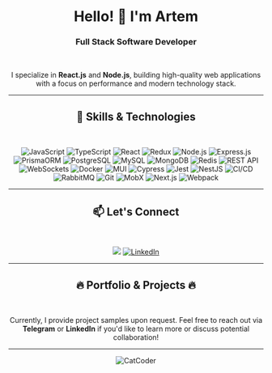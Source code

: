 <h1 align="center">Hello! 👋 I'm Artem</h1> <h3 align="center">Full Stack Software Developer</h3> <p align="center">I specialize in <b>React.js</b> and <b>Node.js</b>, building high-quality web applications with a focus on performance and modern technology stack.</p>

---

<h2 align="center">🚀 Skills & Technologies</h2> <p align="center"> <img src="https://img.shields.io/badge/JavaScript-F7DF1E?style=for-the-badge&logo=javascript&logoColor=black" alt="JavaScript"/> <img src="https://img.shields.io/badge/TypeScript-007ACC?style=for-the-badge&logo=typescript&logoColor=white" alt="TypeScript"/> <img src="https://img.shields.io/badge/React-61DAFB?style=for-the-badge&logo=react&logoColor=black" alt="React"/> <img src="https://img.shields.io/badge/Redux-764ABC?style=for-the-badge&logo=redux&logoColor=white" alt="Redux"/> <img src="https://img.shields.io/badge/Node.js-339933?style=for-the-badge&logo=nodedotjs&logoColor=white" alt="Node.js"/> <img src="https://img.shields.io/badge/Express.js-000000?style=for-the-badge&logo=express&logoColor=white" alt="Express.js"/> <img src="https://img.shields.io/badge/PrismaORM-1B222D?style=for-the-badge&logo=prisma&logoColor=white" alt="PrismaORM"/> <img src="https://img.shields.io/badge/PostgreSQL-4169E1?style=for-the-badge&logo=postgresql&logoColor=white" alt="PostgreSQL"/> <img src="https://img.shields.io/badge/MySQL-4479A1?style=for-the-badge&logo=mysql&logoColor=white" alt="MySQL"/> <img src="https://img.shields.io/badge/MongoDB-4EA94B?style=for-the-badge&logo=mongodb&logoColor=white" alt="MongoDB"/> <img src="https://img.shields.io/badge/Redis-DC382D?style=for-the-badge&logo=redis&logoColor=white" alt="Redis"/> <img src="https://img.shields.io/badge/REST-02569B?style=for-the-badge&logo=rest&logoColor=white" alt="REST API"/> <img src="https://img.shields.io/badge/WebSockets-3CCECE?style=for-the-badge&logo=socketdotio&logoColor=black" alt="WebSockets"/> <img src="https://img.shields.io/badge/Docker-2496ED?style=for-the-badge&logo=docker&logoColor=white" alt="Docker"/> <img src="https://img.shields.io/badge/Material--UI-0081CB?style=for-the-badge&logo=mui&logoColor=white" alt="MUI"/> <img src="https://img.shields.io/badge/Cypress-17202C?style=for-the-badge&logo=cypress&logoColor=white" alt="Cypress"/> <img src="https://img.shields.io/badge/Jest-C21325?style=for-the-badge&logo=jest&logoColor=white" alt="Jest"/> <img src="https://img.shields.io/badge/NestJS-E0234E?style=for-the-badge&logo=nestjs&logoColor=white" alt="NestJS"/> <img src="https://img.shields.io/badge/CI%2FCD-3E3E3E?style=for-the-badge&logo=gitlabci&logoColor=white" alt="CI/CD"/> <img src="https://img.shields.io/badge/RabbitMQ-FF6600?style=for-the-badge&logo=rabbitmq&logoColor=white" alt="RabbitMQ"/> <img src="https://img.shields.io/badge/Git-F05032?style=for-the-badge&logo=git&logoColor=white" alt="Git"/> <img src="https://img.shields.io/badge/MobX-FF9955?style=for-the-badge&logo=mobx&logoColor=white" alt="MobX"/> <img src="https://img.shields.io/badge/Next.js-000000?style=for-the-badge&logo=nextdotjs&logoColor=white" alt="Next.js"/> <img src="https://img.shields.io/badge/Webpack-8DD6F9?style=for-the-badge&logo=webpack&logoColor=black" alt="Webpack"/> </p>

---

<h2 align="center">📫 Let's Connect</h2> <p align="center"> <a href="https://t.me/Semrvl" target="_blank"><img src="https://img.shields.io/badge/Telegram-2CA5E0?style=for-the-badge&logo=telegram&logoColor=white"/></a> <a href="https://www.linkedin.com/in/semartem/" target="_blank"><img src="https://img.shields.io/badge/LinkedIn-0077B5?style=for-the-badge&logo=linkedin&logoColor=white" alt="LinkedIn"/></a> </p>

---

<h2 align="center">🔥 Portfolio & Projects 🔥</h2> <p align="center">Currently, I provide project samples upon request. Feel free to reach out via <b>Telegram</b> or <b>LinkedIn</b> if you'd like to learn more or discuss potential collaboration! </p>

---

<p align="center"> <img src="https://camo.githubusercontent.com/a17822355cf2dd10906362ef246cabca034d7405295b81d55f7cd48450d08a0d/68747470733a2f2f36382e6d656469612e74756d626c722e636f6d2f66653139356539646237623636613732393139346134333337306132313739352f74756d626c725f6f6a613668316639304331727a737335366f315f3530302e676966" alt="CatCoder"/> </p>
